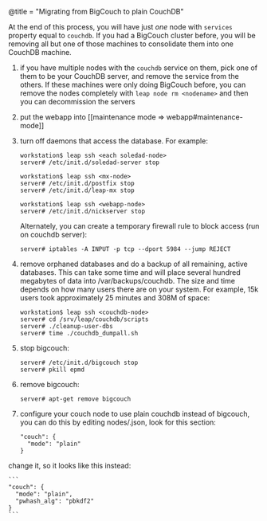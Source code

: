 @title = "Migrating from BigCouch to plain CouchDB"

At the end of this process, you will have just *one* node with `services` property equal to `couchdb`. If you had a BigCouch cluster before, you will be removing all but one of those machines to consolidate them into one CouchDB machine.

1. if you have multiple nodes with the `couchdb` service on them, pick one of them to be your CouchDB server, and remove the service from the others. If these machines were only doing BigCouch before, you can remove the nodes completely with `leap node rm <nodename>` and then you can decommission the servers

1. put the webapp into [[maintenance mode => webapp#maintenance-mode]]

1. turn off daemons that access the database. For example:

    ```
    workstation$ leap ssh <each soledad-node>
    server# /etc/init.d/soledad-server stop

    workstation$ leap ssh <mx-node>
    server# /etc/init.d/postfix stop
    server# /etc/init.d/leap-mx stop

    workstation$ leap ssh <webapp-node>
    server# /etc/init.d/nickserver stop
    ```

    Alternately, you can create a temporary firewall rule to block access (run on couchdb server):

    ```
    server# iptables -A INPUT -p tcp --dport 5984 --jump REJECT
    ```

1. remove orphaned databases and do a backup of all remaining, active databases. This can take some time and will place several hundred megabytes of data into /var/backups/couchdb. The size and time depends on how many users there are on your system. For example, 15k users took approximately 25 minutes and 308M of space:

    ```
    workstation$ leap ssh <couchdb-node>
    server# cd /srv/leap/couchdb/scripts
    server# ./cleanup-user-dbs
    server# time ./couchdb_dumpall.sh
    ```

1. stop bigcouch:

    ```
    server# /etc/init.d/bigcouch stop
    server# pkill epmd
    ```

1. remove bigcouch:

    ```
    server# apt-get remove bigcouch
    ```

1. configure your couch node to use plain couchdb instead of bigcouch, you can do this by editing nodes/<couch-node>.json, look for this section:

    ```
    "couch": {
      "mode": "plain"
    }
    ```

  change it, so it looks like this instead:

    ```
    "couch": {
      "mode": "plain",
      "pwhash_alg": "pbkdf2"
    }
    ```

